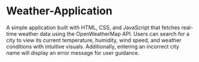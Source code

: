 # Weather-Application
A simple application built with HTML, CSS, and JavaScript that fetches real-time weather data using the OpenWeatherMap API. Users can search for a city to view its current temperature, humidity, wind speed, and weather conditions with intuitive visuals. Additionally, entering an incorrect city name will display an error message for user guidance.
